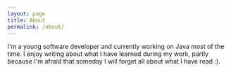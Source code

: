 ```yaml
---
layout: page
title: About
permalink: /about/
---
```


I'm a young software developer and currently working on Java most of the time. I enjoy writing about what I have learned during my work, partly because I'm afraid that someday I will forget all about what I have read :).
